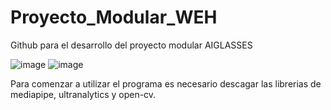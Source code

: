 # Proyecto_Modular_WEH
Github para el desarrollo del proyecto modular AIGLASSES

![image](https://github.com/user-attachments/assets/63e7e66e-0411-4f87-ba88-d24729976e0f)
![image](https://github.com/user-attachments/assets/2b257258-67a1-4dbc-834c-31bb20f16026)

Para comenzar a utilizar el programa es necesario descagar las librerias de mediapipe, ultranalytics y open-cv.
